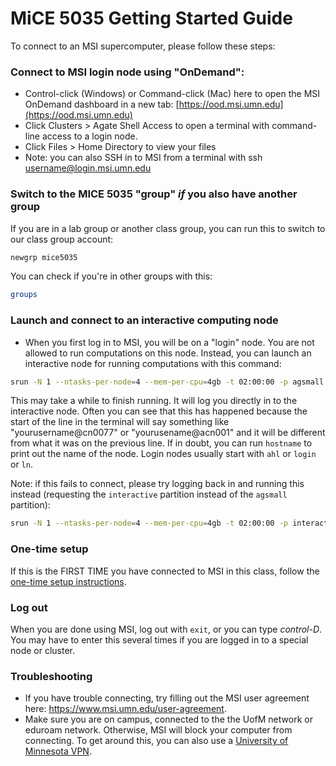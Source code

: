 # MiCE 5035 Getting Started Guide

To connect to an MSI supercomputer, please follow these steps:

### Connect to MSI login node using "OnDemand":
* Control-click (Windows) or Command-click (Mac) here to open the MSI OnDemand dashboard in a new tab: [https://ood.msi.umn.edu](https://ood.msi.umn.edu)
* Click Clusters > Agate Shell Access to open a terminal with command-line access to a login node.
* Click Files > Home Directory to view your files
* Note: you can also SSH in to MSI from a terminal with ssh username@login.msi.umn.edu

### Switch to the MICE 5035 "group" _if_ you also have another group
If you are in a lab group or another class group, you can run this to switch to our class group account:
```bash
newgrp mice5035
```

You can check if you're in other groups with this:
```bash
groups
```

### Launch and connect to an interactive computing node
- When you first log in to MSI, you will be on a "login" node. You are not allowed to run computations on this node. Instead, you can launch an interactive node for running computations with this command:

 ```bash
srun -N 1 --ntasks-per-node=4 --mem-per-cpu=4gb -t 02:00:00 -p agsmall --pty bash
 ```

This may take a while to finish running. It will log you directly in to the interactive node. Often you can see that this has happened because the start of the line in the terminal will say something like "yourusername@cn0077" or "yourusename@acn001" and it will be different from what it was on the previous line. If in doubt, you can run `hostname` to print out the name of the node. Login nodes usually start with `ahl` or `login` or `ln`. 

Note: if this fails to connect, please try logging back in and running this instead (requesting the `interactive` partition instead of the `agsmall` partition):
 ```bash
srun -N 1 --ntasks-per-node=4 --mem-per-cpu=4gb -t 02:00:00 -p interactive --pty bash
 ```

### One-time setup
If this is the FIRST TIME you have connected to MSI in this class, follow the [one-time setup instructions](one_time_setup.md).
 
### Log out
When you are done using MSI, log out with `exit`, or you can type _control-D_. You may have to enter this several times if you are logged in to a special node or cluster.

### Troubleshooting
  * If you have trouble connecting, try filling out the MSI user agreement here: https://www.msi.umn.edu/user-agreement.
  * Make sure you are on campus, connected to the the UofM network or eduroam network. Otherwise, MSI will block your computer from connecting. To get around this, you can also use a [University of Minnesota VPN](https://it.umn.edu/services-technologies/virtual-private-network-vpn). 
